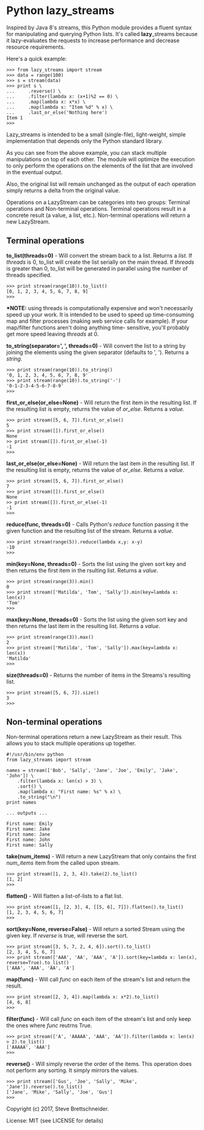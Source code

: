 Python lazy\_streams
====================

Inspired by Java 8's streams, this Python module provides a fluent syntax for
manipulating and querying Python lists.  It's called __lazy__\_streams because
it lazy-evaluates the requests to increase performance and decrease resource
requirements.

Here's a quick example:

    >>> from lazy_streams import stream
    >>> data = range(100)
    >>> s = stream(data)
    >>> print s \
    ...     .reverse() \
    ...     .filter(lambda x: (x+1)%2 == 0) \
    ...     .map(lambda x: x*x) \
    ...     .map(lambda x: "Item %d" % x) \
    ...     .last_or_else('Nothing here')
    Item 1
    >>>

Lazy\_streams is intended to be a small (single-file), light-weight, simple
implementation that depends only the Python standard library.

As you can see from the above example, you can stack multiple manipulations
on top of each other.  The module will optimize the execution to only perform
the operations on the elements of the list that are involved in the eventual
output.

Also, the original list will remain unchanged as the output of each operation
simply returns a delta from the original value.

Operations on a LazyStream can be categories into two groups:  Terminal
operations and Non-terminal operations.  Terminal operations result in a
concrete result (a value, a list, etc.).  Non-terminal operations will return
a new LazyStream.

Terminal operations
-------------------

__to\_list(threads=0)__ - Will convert the stream back to a list. Returns a
_list_.  If _threads_ is 0, to\_list will create the list serially on the
main thread.  If _threads_ is greater than 0, to\_list will be generated
in parallel using the number of threads specified.

    >>> print stream(range(10)).to_list()
    [0, 1, 2, 3, 4, 5, 6, 7, 8, 9]
    >>>

__*NOTE:__ using threads is computationally expensive and won't
necessarily speed up your work.  It is intended to be used to speed up
time-consuming map and filter processes (making web service calls for
example).  If your map/filter functions aren't doing anything time-
sensitive, you'll probably get more speed leaving _threads_ at 0.

__to\_string(separator=', ', threads=0)__ - Will convert the list to a string
by joining the elements using the given separator (defaults to ', '). Returns
a _string_.

    >>> print stream(range(10)).to_string()
    '0, 1, 2, 3, 4, 5, 6, 7, 8, 9'
    >>> print stream(range(10)).to_string('-')
    '0-1-2-3-4-5-6-7-8-9'
    >>>

__first\_or\_else(or\_else=None)__ - Will return the first item in the resulting
list.  If the resulting list is empty, returns the value of _or\_else_.
Returns a _value_.

    >>> print stream([5, 6, 7]).first_or_else()
    5
    >>> print stream([]).first_or_else()
    None
    >> print stream([]).first_or_else(-1)
    -1
    >>>

__last\_or\_else(or\_else=None)__ - Will return the last item in the resulting
list.  If the resulting list is empty, returns the value of _or\_else_.
Returns a _value_.

    >>> print stream([5, 6, 7]).first_or_else()
    7
    >>> print stream([]).first_or_else()
    None
    >> print stream([]).first_or_else(-1)
    -1
    >>>

__reduce(func, threads=0)__ - Calls Python's _reduce_ function passing it the
given function and the resulting list of the stream. Returns a _value_.

    >>> print stream(range(5)).reduce(lambda x,y: x-y)
    -10
    >>>

__min(key=None, threads=0)__ - Sorts the list using the given sort key and then
returns the first item in the rsulting list. Returns a _value_.

    >>> print stream(range(3)).min()
    0
    >>> print stream(['Matilda', 'Tom', 'Sally']).min(key=lambda x: len(x))
    'Tom'
    >>>

__max(key=None, threads=0)__ - Sorts the list using the given sort key and then
returns the last item in the resulting list. Returns a _value_.

    >>> print stream(range(3)).max()
    2
    >>> print stream(['Matilda', 'Tom', 'Sally']).max(key=lambda x: len(x))
    'Matilda'
    >>>

__size(threads=0)__ - Returns the number of items in the Streams's resulting
list.

    >>> print stream([5, 6, 7]).size()
    3
    >>>


Non-terminal operations
-----------------------
Non-terminal operations return a new LazyStream as their result.  This allows
you to stack multiple operations up together.

    #!/usr/bin/env python
    from lazy_streams import stream

    names = stream(['Bob', 'Sally', 'Jane', 'Joe', 'Emily', 'Jake', 'John']) \
        .filter(lambda x: len(x) > 3) \
        .sort() \
        .map(lambda x: "First name: %s" % x) \
        .to_string("\n")
    print names

    ... outputs ...

    First name: Emily
    First name: Jake
    First name: Jane
    First name: John
    First name: Sally

__take(num\_items)__ - Will return a new LazyStream that only contains the
first _num_items_ item from the called upon stream.

    >>> print stream([1, 2, 3, 4]).take(2).to_list()
    [1, 2]
    >>>

__flatten()__ - Will flatten a list-of-lists to a flat list.

    >>> print stream([1, [2, 3], 4, [[5, 6], 7]]).flatten().to_list()
    [1, 2, 3, 4, 5, 6, 7]
    >>>

__sort(key=None, reverse=False)__ - Will return a sorted Stream using the given
key.  If _reverse_ is true, will reverse the sort.

    >>> print stream([3, 5, 7, 2, 4, 6]).sort().to_list()
    [2, 3, 4, 5, 6, 7]
    >>> print stream(['AAA', 'AA', 'AAA', 'A']).sort(key=lambda x: len(x), reverse=True).to_list()
    ['AAA', 'AAA', 'AA', 'A']

__map(func)__ - Will call _func_ on each item of the stream's list and return
the result.

    >>> print stream([2, 3, 4]).map(lambda x: x*2).to_list()
    [4, 6, 8]
    >>>

__filter(func)__ - Will call _func_ on each item of the stream's list and only
keep the ones where _func_ reutrns True.

    >>> print stream(['A', 'AAAAA', 'AAA', 'AA']).filter(lambda x: len(x) > 2).to_list()
    ['AAAAA', 'AAA']
    >>>

__reverse()__ - Will simply reverse the order of the items.  This operation does
not perform any sorting.  It simply mirrors the values.

    >>> print stream(['Gus', 'Joe', 'Sally', 'Mike', 'Jane']).reverse().to_list()
    ['Jane', 'Mike', 'Sally', 'Joe', 'Gus']
    >>>


Copyright (c) 2017, Steve Brettschneider.

License: MIT (see LICENSE for details)
